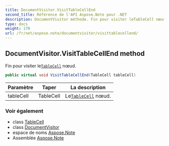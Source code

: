 ```yaml
---
title: DocumentVisitor.VisitTableCellEnd
second_title: Référence de l'API Aspose.Note pour .NET
description: DocumentVisitor méthode. Fin pour visiter leTableCell nœud.
type: docs
weight: 170
url: /fr/net/aspose.note/documentvisitor/visittablecellend/
---
```

## DocumentVisitor.VisitTableCellEnd method

Fin pour visiter le[`TableCell`](../../tablecell/) nœud.

```csharp
public virtual void VisitTableCellEnd(TableCell tableCell)
```

| Paramètre | Taper | La description |
| --- | --- | --- |
| tableCell | TableCell | Le[`TableCell`](../../tablecell/) nœud. |

### Voir également

* class [TableCell](../../tablecell/)
* class [DocumentVisitor](../)
* espace de noms [Aspose.Note](../../documentvisitor/)
* Assemblée [Aspose.Note](../../../)


